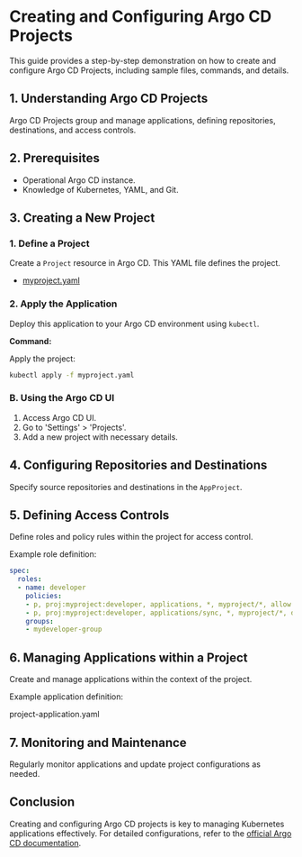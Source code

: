 
# Creating and Configuring Argo CD Projects

This guide provides a step-by-step demonstration on how to create and configure Argo CD Projects, including sample files, commands, and details.

## 1. Understanding Argo CD Projects
Argo CD Projects group and manage applications, defining repositories, destinations, and access controls.

## 2. Prerequisites
- Operational Argo CD instance.
- Knowledge of Kubernetes, YAML, and Git.

## 3. Creating a New Project


### 1. Define a Project
Create a `Project` resource in Argo CD. This YAML file defines the project.

- [myproject.yaml](myproject.yaml)

### 2. Apply the Application
Deploy this application to your Argo CD environment using `kubectl`.

**Command:**

Apply the project:
```bash
kubectl apply -f myproject.yaml
```

### B. Using the Argo CD UI
1. Access Argo CD UI.
2. Go to 'Settings' > 'Projects'.
3. Add a new project with necessary details.

## 4. Configuring Repositories and Destinations
Specify source repositories and destinations in the `AppProject`.

## 5. Defining Access Controls
Define roles and policy rules within the project for access control.

Example role definition:
```yaml
spec:
  roles:
  - name: developer
    policies:
    - p, proj:myproject:developer, applications, *, myproject/*, allow
    - p, proj:myproject:developer, applications/sync, *, myproject/*, deny
    groups:
    - mydeveloper-group
```

## 6. Managing Applications within a Project
Create and manage applications within the context of the project.

Example application definition:

project-application.yaml

## 7. Monitoring and Maintenance
Regularly monitor applications and update project configurations as needed.

## Conclusion
Creating and configuring Argo CD projects is key to managing Kubernetes applications effectively. For detailed configurations, refer to the [official Argo CD documentation](https://argo-cd.readthedocs.io/en/stable/).
